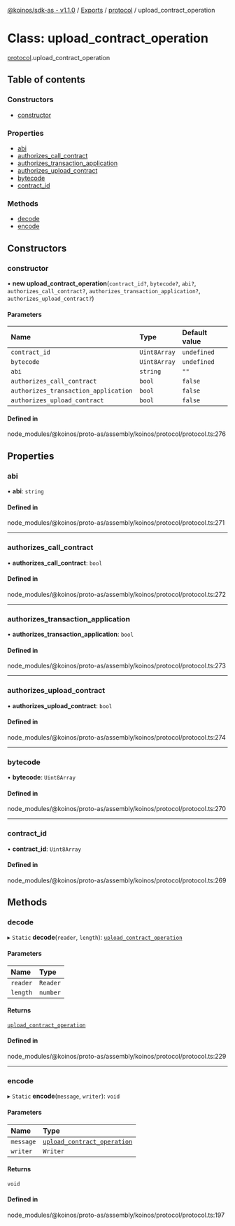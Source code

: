 [@koinos/sdk-as - v1.1.0](../README.md) / [Exports](../modules.md) / [protocol](../modules/protocol.md) / upload\_contract\_operation

# Class: upload\_contract\_operation

[protocol](../modules/protocol.md).upload_contract_operation

## Table of contents

### Constructors

- [constructor](protocol.upload_contract_operation.md#constructor)

### Properties

- [abi](protocol.upload_contract_operation.md#abi)
- [authorizes\_call\_contract](protocol.upload_contract_operation.md#authorizes_call_contract)
- [authorizes\_transaction\_application](protocol.upload_contract_operation.md#authorizes_transaction_application)
- [authorizes\_upload\_contract](protocol.upload_contract_operation.md#authorizes_upload_contract)
- [bytecode](protocol.upload_contract_operation.md#bytecode)
- [contract\_id](protocol.upload_contract_operation.md#contract_id)

### Methods

- [decode](protocol.upload_contract_operation.md#decode)
- [encode](protocol.upload_contract_operation.md#encode)

## Constructors

### constructor

• **new upload_contract_operation**(`contract_id?`, `bytecode?`, `abi?`, `authorizes_call_contract?`, `authorizes_transaction_application?`, `authorizes_upload_contract?`)

#### Parameters

| Name | Type | Default value |
| :------ | :------ | :------ |
| `contract_id` | `Uint8Array` | `undefined` |
| `bytecode` | `Uint8Array` | `undefined` |
| `abi` | `string` | `""` |
| `authorizes_call_contract` | `bool` | `false` |
| `authorizes_transaction_application` | `bool` | `false` |
| `authorizes_upload_contract` | `bool` | `false` |

#### Defined in

node_modules/@koinos/proto-as/assembly/koinos/protocol/protocol.ts:276

## Properties

### abi

• **abi**: `string`

#### Defined in

node_modules/@koinos/proto-as/assembly/koinos/protocol/protocol.ts:271

___

### authorizes\_call\_contract

• **authorizes\_call\_contract**: `bool`

#### Defined in

node_modules/@koinos/proto-as/assembly/koinos/protocol/protocol.ts:272

___

### authorizes\_transaction\_application

• **authorizes\_transaction\_application**: `bool`

#### Defined in

node_modules/@koinos/proto-as/assembly/koinos/protocol/protocol.ts:273

___

### authorizes\_upload\_contract

• **authorizes\_upload\_contract**: `bool`

#### Defined in

node_modules/@koinos/proto-as/assembly/koinos/protocol/protocol.ts:274

___

### bytecode

• **bytecode**: `Uint8Array`

#### Defined in

node_modules/@koinos/proto-as/assembly/koinos/protocol/protocol.ts:270

___

### contract\_id

• **contract\_id**: `Uint8Array`

#### Defined in

node_modules/@koinos/proto-as/assembly/koinos/protocol/protocol.ts:269

## Methods

### decode

▸ `Static` **decode**(`reader`, `length`): [`upload_contract_operation`](protocol.upload_contract_operation.md)

#### Parameters

| Name | Type |
| :------ | :------ |
| `reader` | `Reader` |
| `length` | `number` |

#### Returns

[`upload_contract_operation`](protocol.upload_contract_operation.md)

#### Defined in

node_modules/@koinos/proto-as/assembly/koinos/protocol/protocol.ts:229

___

### encode

▸ `Static` **encode**(`message`, `writer`): `void`

#### Parameters

| Name | Type |
| :------ | :------ |
| `message` | [`upload_contract_operation`](protocol.upload_contract_operation.md) |
| `writer` | `Writer` |

#### Returns

`void`

#### Defined in

node_modules/@koinos/proto-as/assembly/koinos/protocol/protocol.ts:197
